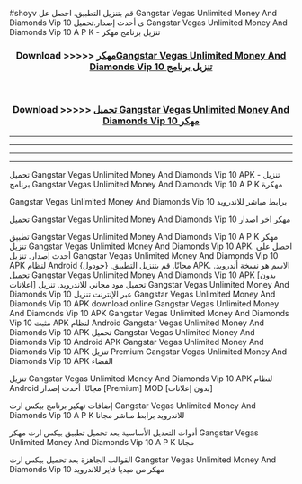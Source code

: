 #shoyv قم بتنزيل التطبيق. احصل عل Gangstar Vegas Unlimited Money And Diamonds Vip 10  ى أحدث إصدار.تحميل Gangstar Vegas Unlimited Money And Diamonds Vip 10  A P K - تنزيل برنامج مهكر



<div align="center">
<h3>Download >>>>> <a href="https://ar-sites.web.app/?ar= Gangstar Vegas Unlimited Money And Diamonds Vip 10 ">مهكرGangstar Vegas Unlimited Money And Diamonds Vip 10  تنزيل برنامج</a></h3><br>

<h3>Download >>>>> <a href="https://ar-sites.web.app/?ar= Gangstar Vegas Unlimited Money And Diamonds Vip 10 ">تحميل Gangstar Vegas Unlimited Money And Diamonds Vip 10  مهكر</a></h3>
</div>


----------------------------------------------------------

----------------------------------------------------------

----------------------------------------------------------

----------------------------------------------------------


تحميل Gangstar Vegas Unlimited Money And Diamonds Vip 10  APK - تنزيل برنامج Gangstar Vegas Unlimited Money And Diamonds Vip 10  A P K مهكرة

Gangstar Vegas Unlimited Money And Diamonds Vip 10  برابط مباشر للاندرويد

تحميل Gangstar Vegas Unlimited Money And Diamonds Vip 10  مهكر اخر اصدار

تطبيق Gangstar Vegas Unlimited Money And Diamonds Vip 10  A P K مهكر
تنزيل Gangstar Vegas Unlimited Money And Diamonds Vip 10  APK. احصل على أحدث إصدار.
تنزيل Gangstar Vegas Unlimited Money And Diamonds Vip 10  APK لنظام Android مجانًا.
قم بتنزيل التطبيق. {جودول} APK. الاسم هو نسخة أندرويد.
تحميل Gangstar Vegas Unlimited Money And Diamonds Vip 10  APK [بدون اعلانات]
تحميل مود مجاني للاندرويد.
تنزيل Gangstar Vegas Unlimited Money And Diamonds Vip 10  عبر الإنترنت
تنزيل Gangstar Vegas Unlimited Money And Diamonds Vip 10  APK
download.online Gangstar Vegas Unlimited Money And Diamonds Vip 10  APK
Gangstar Vegas Unlimited Money And Diamonds Vip 10  مثبت APK لنظام Android
Gangstar Vegas Unlimited Money And Diamonds Vip 10  APK
تحميل Gangstar Vegas Unlimited Money And Diamonds Vip 10  Android APK
Gangstar Vegas Unlimited Money And Diamonds Vip 10  APK تنزيل Premium
Gangstar Vegas Unlimited Money And Diamonds Vip 10  APK الفضاء

تنزيل Gangstar Vegas Unlimited Money And Diamonds Vip 10  APK لنظام Android مجانًا. أحدث إصدار [Premium] MOD [بدون إعلانات]

إضافات تهكير برنامج بيكس ارت Gangstar Vegas Unlimited Money And Diamonds Vip 10  A P K للاندرويد برابط مباشر مجانا

أدوات التعديل الأساسية بعد تحميل تطبيق بيكس ارت مهكر Gangstar Vegas Unlimited Money And Diamonds Vip 10  A P K مجانا

القوالب الجاهزة بعد تحميل بيكس ارت Gangstar Vegas Unlimited Money And Diamonds Vip 10  مهكر من ميديا فاير للاندرويد



